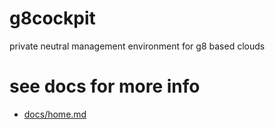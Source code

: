 # g8cockpit
private neutral management environment for g8 based clouds

# see docs for more info

- [docs/home.md](docs/home.md)
